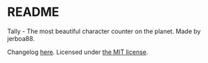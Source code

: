 # README
Tally - The most beautiful character counter on the planet. Made by jerboa88.

Changelog [here]. Licensed under [the MIT license].

[here]: CHANGELOG.md
[the MIT license]: LICENSE.md
